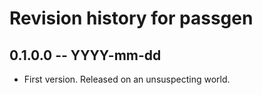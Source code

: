 # Revision history for passgen

## 0.1.0.0 -- YYYY-mm-dd

* First version. Released on an unsuspecting world.
